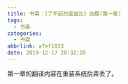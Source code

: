 ```yaml
---
title: 书斋：《了不起的盖兹比》自翻(第一章)
tags:
  - 书斋
categories:
  - 书斋
abbrlink: a7ef1833
date: 2019-12-17 20:32:20
---
```

第一章的翻译内容在重装系统后弄丢了。
<!--more-->
